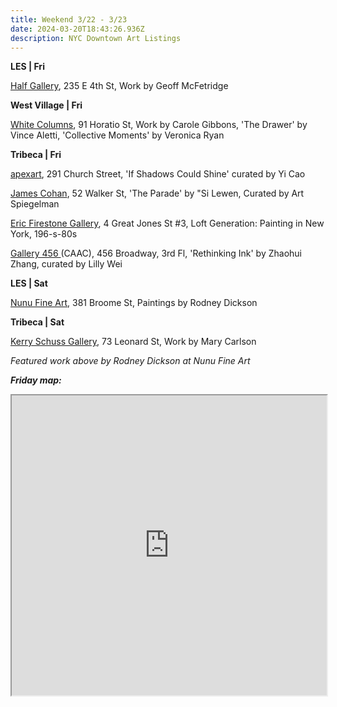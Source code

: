 ```yaml
---
title: Weekend 3/22 - 3/23
date: 2024-03-20T18:43:26.936Z
description: NYC Downtown Art Listings
---
```

**L﻿ES | Fri**

[Half Gallery](https://halfgallery.com/), 235 E 4th St, Work by Geoff McFetridge

**West Village | Fri**

[White Columns](https://whitecolumns.org/), 91 Horatio St, Work by Carole Gibbons, 'The Drawer' by Vince Aletti, 'Collective Moments' by Veronica Ryan

**Tribeca | Fri**

[apexart](https://apexart.org/cao.php), 291 Church Street, 'If Shadows Could Shine' curated by Yi Cao

[James Cohan](https://www.jamescohan.com/exhibitions), 52 Walker St, 'The Parade' by "Si Lewen, Curated by Art Spiegelman

[Eric Firestone Gallery](https://www.ericfirestonegallery.com/exhibitions/loft-generation-painting-in-new-york-1960s-80s), 4 Great Jones St #3, Loft Generation: Painting in New York, 196-s-80s 

[Gallery 456 ](http://www.caacarts.org/dp/node/15?id=368)(CAAC), 456 Broadway, 3rd Fl, 'Rethinking Ink' by Zhaohui Zhang, curated by Lilly Wei

**L﻿ES |  Sat**

[Nunu Fine Art](https://www.nunufineart.com/new-york), 381 Broome St, Paintings by Rodney Dickson

**Tribeca | Sat**

[Kerry Schuss Gallery](https://kerryschussgallery.com/pages/index.php), 73 Leonard St, Work by Mary Carlson

*F﻿eatured work above by Rodney Dickson at Nunu Fine Art*

***F﻿riday map:***

<iframe src="https://www.google.com/maps/d/u/1/embed?mid=1vIupXodxZSJCZDiz3_h9Hu2SahzB8Mk&ehbc=2E312F" width="100%" height="480"></iframe>